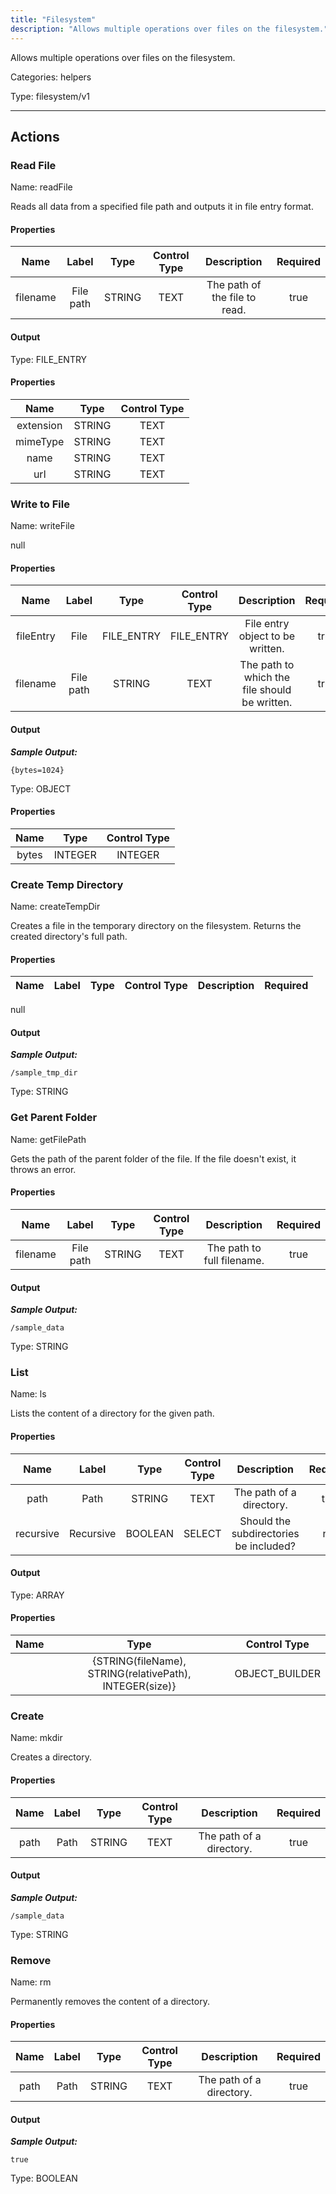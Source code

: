 ```yaml
---
title: "Filesystem"
description: "Allows multiple operations over files on the filesystem."
---
```


Allows multiple operations over files on the filesystem.


Categories: helpers


Type: filesystem/v1

<hr />




## Actions


### Read File
Name: readFile

Reads all data from a specified file path and outputs it in file entry format.

#### Properties

|      Name       |      Label     |     Type     |     Control Type     |     Description     |     Required        |
|:--------------:|:--------------:|:------------:|:--------------------:|:-------------------:|:-------------------:|
| filename | File path | STRING | TEXT  |  The path of the file to read.  |  true  |


#### Output



Type: FILE_ENTRY


#### Properties

|     Name     |     Type     |     Control Type     |
|:------------:|:------------:|:--------------------:|
| extension | STRING | TEXT  |
| mimeType | STRING | TEXT  |
| name | STRING | TEXT  |
| url | STRING | TEXT  |






### Write to File
Name: writeFile

null

#### Properties

|      Name       |      Label     |     Type     |     Control Type     |     Description     |     Required        |
|:--------------:|:--------------:|:------------:|:--------------------:|:-------------------:|:-------------------:|
| fileEntry | File | FILE_ENTRY | FILE_ENTRY  |  File entry object to be written.  |  true  |
| filename | File path | STRING | TEXT  |  The path to which the file should be written.  |  true  |


#### Output


___Sample Output:___

```{bytes=1024}```



Type: OBJECT


#### Properties

|     Name     |     Type     |     Control Type     |
|:------------:|:------------:|:--------------------:|
| bytes | INTEGER | INTEGER  |






### Create Temp Directory
Name: createTempDir

Creates a file in the temporary directory on the filesystem. Returns the created directory's full path.

#### Properties

|      Name       |      Label     |     Type     |     Control Type     |     Description     |     Required        |
|:--------------:|:--------------:|:------------:|:--------------------:|:-------------------:|:-------------------:|
null


#### Output


___Sample Output:___

```/sample_tmp_dir```



Type: STRING







### Get Parent Folder
Name: getFilePath

Gets the path of the parent folder of the file. If the file doesn't exist, it throws an error.

#### Properties

|      Name       |      Label     |     Type     |     Control Type     |     Description     |     Required        |
|:--------------:|:--------------:|:------------:|:--------------------:|:-------------------:|:-------------------:|
| filename | File path | STRING | TEXT  |  The path to full filename.  |  true  |


#### Output


___Sample Output:___

```/sample_data```



Type: STRING







### List
Name: ls

Lists the content of a directory for the given path.

#### Properties

|      Name       |      Label     |     Type     |     Control Type     |     Description     |     Required        |
|:--------------:|:--------------:|:------------:|:--------------------:|:-------------------:|:-------------------:|
| path | Path | STRING | TEXT  |  The path of a directory.  |  true  |
| recursive | Recursive | BOOLEAN | SELECT  |  Should the subdirectories be included?  |  null  |


#### Output



Type: ARRAY


#### Properties

|     Name     |     Type     |     Control Type     |
|:------------:|:------------:|:--------------------:|
|  | {STRING\(fileName), STRING\(relativePath), INTEGER\(size)} | OBJECT_BUILDER  |






### Create
Name: mkdir

Creates a directory.

#### Properties

|      Name       |      Label     |     Type     |     Control Type     |     Description     |     Required        |
|:--------------:|:--------------:|:------------:|:--------------------:|:-------------------:|:-------------------:|
| path | Path | STRING | TEXT  |  The path of a directory.  |  true  |


#### Output


___Sample Output:___

```/sample_data```



Type: STRING







### Remove
Name: rm

Permanently removes the content of a directory.

#### Properties

|      Name       |      Label     |     Type     |     Control Type     |     Description     |     Required        |
|:--------------:|:--------------:|:------------:|:--------------------:|:-------------------:|:-------------------:|
| path | Path | STRING | TEXT  |  The path of a directory.  |  true  |


#### Output


___Sample Output:___

```true```



Type: BOOLEAN









